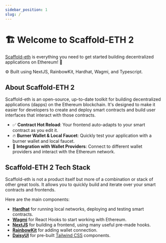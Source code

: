 ```yaml
---
sidebar_position: 1
slug: /
---
```


# 🏗 Welcome to Scaffold-ETH 2

[Scaffold-eth](https://github.com/scaffold-eth/scaffold-eth-2) is everything you need to get started building decentralized applications on Ethereum! 🚀

⚙️ Built using NextJS, RainbowKit, Hardhat, Wagmi, and Typescript.

## About Scaffold-ETH 2

Scaffold-eth is an open-source, up-to-date toolkit for building decentralized applications (dapps) on the Ethereum blockchain. It's designed to make it easier for developers to create and deploy smart contracts and build user interfaces that interact with those contracts.

- ✅ **Contract Hot Reload**: Your frontend auto-adapts to your smart contract as you edit it.
- 🔥 **Burner Wallet & Local Faucet**: Quickly test your application with a burner wallet and local faucet.
- 🔐 **Integration with Wallet Providers**: Connect to different wallet providers and interact with the Ethereum network.

## Scaffold-ETH 2 Tech Stack

Scaffold-eth is not a product itself but more of a combination or stack of other great tools. It allows you to quickly build and iterate over your smart contracts and frontends.

Here are the main components:
- [**Hardhat**](https://hardhat.org/docs) for running local networks, deploying and testing smart contracts.
- [**Wagmi**](https://wagmi.sh/react/getting-started) for React Hooks to start working with Ethereum.
- [**NextJS**](https://nextjs.org/docs) for building a frontend, using many useful pre-made hooks.
- [**RainbowKit**](https://www.rainbowkit.com/docs/) for adding wallet connection.
- [**DaisyUI**](https://daisyui.com/docs/) for pre-built [Tailwind CSS](https://tailwindui.com/components) components.

